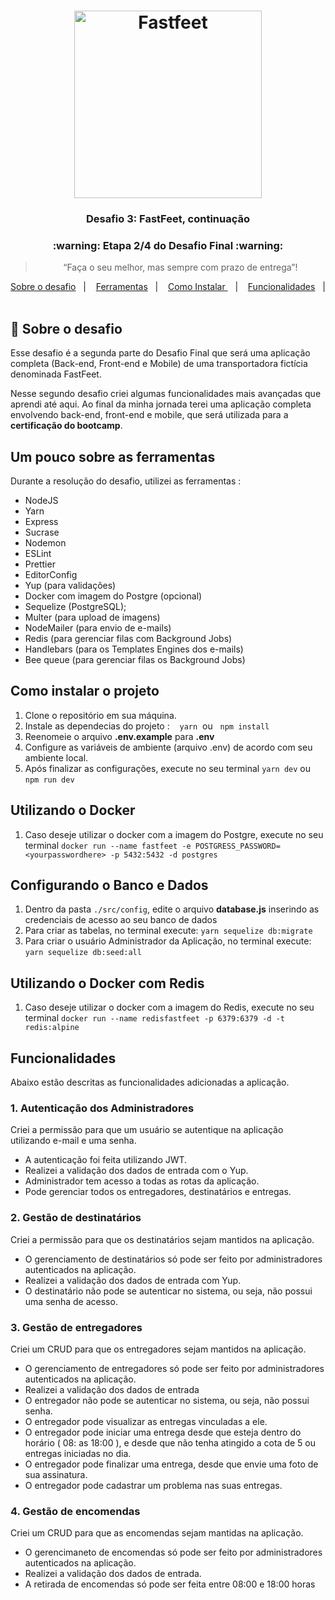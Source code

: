 <h1 align="center">
  <img alt="Fastfeet" title="Fastfeet" src="https://github.com/Rocketseat/bootcamp-gostack-desafio-02/raw/master/.github/logo.png" width="300px" />
</h1>

<h3 align="center">
  Desafio 3: FastFeet, continuação
</h3>

<h3 align="center">
  :warning: Etapa 2/4 do Desafio Final :warning:
</h3>

<blockquote align="center">“Faça o seu melhor, mas sempre com prazo de entrega”!</blockquote>

<p align="center">
<a href="#rocket-sobre-o-desafio">Sobre o desafio</a>&nbsp;&nbsp;&nbsp;|&nbsp;&nbsp;&nbsp;
<a href="#um-pouco-sobre-as-ferramentas">Ferramentas</a>&nbsp;&nbsp;&nbsp;|&nbsp;&nbsp;&nbsp;
<a href="#como-instalar-o-projeto-na-sua-máquina">Como Instalar </a>&nbsp;&nbsp;&nbsp;|&nbsp;&nbsp;&nbsp;
<a href="#funcionalidades">Funcionalidades</a>&nbsp;&nbsp;&nbsp;|&nbsp;&nbsp;&nbsp;


## :rocket: Sobre o desafio
Esse desafio é a segunda parte do Desafio Final que será uma aplicação completa (Back-end, Front-end e Mobile) de uma transportadora fictícia denominada FastFeet.

Nesse segundo desafio criei algumas funcionalidades mais avançadas que aprendi até aqui. Ao final da minha jornada terei uma aplicação completa envolvendo back-end, front-end e mobile, que será utilizada para a **certificação do bootcamp**.

## **Um pouco sobre as ferramentas**
Durante a resolução do desafio, utilizei as ferramentas :

- NodeJS
- Yarn
- Express
- Sucrase
- Nodemon
- ESLint
- Prettier
- EditorConfig
- Yup (para validações)
- Docker com imagem do Postgre (opcional)
- Sequelize (PostgreSQL);
- Multer (para upload de imagens)
- NodeMailer (para envio de e-mails)
- Redis (para gerenciar filas com Background Jobs)
- Handlebars (para os Templates Engines dos e-mails)
- Bee queue (para gerenciar filas os Background Jobs)

## **Como instalar o projeto**
1. Clone o repositório em sua máquina.
2. Instale as dependecias do projeto :&nbsp;&nbsp;&nbsp; `yarn`&nbsp;  ou &nbsp; `npm install`
3. Reenomeie o arquivo **.env.example** para **.env**
4. Configure as variáveis de ambiente (arquivo .env) de acordo com seu ambiente local.
5. Após finalizar as configurações, execute no seu terminal `yarn dev` ou `npm run dev`

## **Utilizando o Docker**
1. Caso deseje utilizar o docker com a imagem do Postgre, execute no seu terminal `docker run --name fastfeet -e POSTGRESS_PASSWORD=<yourpasswordhere> -p 5432:5432 -d postgres`

## **Configurando o Banco e Dados**
1. Dentro da pasta <code>./src/config</code>, edite o arquivo <strong>database.js</strong> inserindo as credenciais de acesso ao seu banco de dados
2. Para criar as tabelas, no terminal execute: `yarn sequelize db:migrate`
3. Para criar o usuário Administrador da Aplicação, no terminal execute: `yarn sequelize db:seed:all`

## **Utilizando o Docker com Redis**
1. Caso deseje utilizar o docker com a imagem do Redis, execute no seu terminal `docker run --name redisfastfeet -p 6379:6379 -d -t redis:alpine`

## **Funcionalidades**

Abaixo estão descritas as funcionalidades adicionadas a aplicação.

### **1. Autenticação dos Administradores**

Criei a permissão para que um usuário se autentique na aplicação utilizando e-mail e uma senha.

- A autenticação foi feita utilizando JWT.
- Realizei a validação dos dados de entrada com o Yup.
- Administrador tem acesso a todas as rotas da aplicação.
- Pode gerenciar todos os entregadores, destinatários e entregas.

### **2. Gestão de destinatários**

Criei a permissão para que os destinatários sejam mantidos na aplicação.

- O gerenciamento de destinatários só pode ser feito por administradores autenticados na aplicação.
- Realizei a validação dos dados de entrada com Yup.
- O destinatário não pode se autenticar no sistema, ou seja, não possui uma senha de acesso.

### **3. Gestão de entregadores**

Criei um CRUD para que os entregadores sejam mantidos na aplicação.

- O gerenciamento de entregadores só pode ser feito por administradores autenticados na aplicação.
- Realizei a validação dos dados de entrada
- O entregador não pode se autenticar no sistema, ou seja, não possui senha.
- O entregador pode visualizar as entregas vinculadas a ele.
- O entregador pode iniciar uma entrega desde que esteja dentro do horário ( 08: as 18:00 ), e desde que não tenha atingido a cota de  5 ou entregas iniciadas no dia.
- O entregador pode finalizar uma entrega, desde que envie uma foto de sua assinatura.
- O entregador pode cadastrar um problema nas suas entregas.

### **4. Gestão de encomendas**

Criei um CRUD para que as encomendas sejam mantidas na aplicação.

- O gerencimaneto de encomendas só pode ser feito por administradores autenticados na aplicação.
- Realizei a validação dos dados de entrada.
- A retirada de encomendas só pode ser feita entre 08:00 e 18:00 horas
